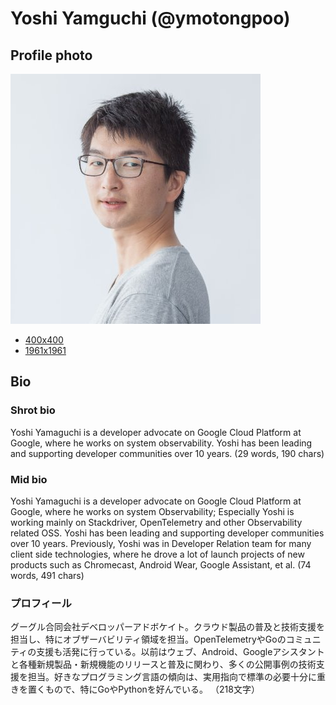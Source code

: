 # Yoshi Yamguchi (@ymotongpoo)

## Profile photo

![Profile photo](https://github.com/ymotongpoo/ymotongpoo/blob/master/yoshfiumi_400x400.jpg)

* [400x400](https://github.com/ymotongpoo/ymotongpoo/blob/master/yoshfiumi_400x400.jpg)
* [1961x1961](https://github.com/ymotongpoo/ymotongpoo/blob/master/yoshifumi_1961x1961.jpg)

## Bio

### Shrot bio

Yoshi Yamaguchi is a developer advocate on Google Cloud Platform at Google, where he works on system observability. Yoshi has been leading and supporting developer communities over 10 years.
(29 words, 190 chars)

### Mid bio

Yoshi Yamaguchi is a developer advocate on Google Cloud Platform at Google, where he works on system Observability; Especially Yoshi is working mainly on Stackdriver, OpenTelemetry and other Observability related OSS. Yoshi has been leading and supporting developer communities over 10 years. Previously, Yoshi was in Developer Relation team for many client side technologies, where he drove a lot of launch projects of new products such as Chromecast, Android Wear, Google Assistant, et al. 
(74 words, 491 chars)

### プロフィール

グーグル合同会社デベロッパーアドボケイト。クラウド製品の普及と技術支援を担当し、特にオブザーバビリティ領域を担当。OpenTelemetryやGoのコミュニティの支援も活発に行っている。以前はウェブ、Android、Googleアシスタントと各種新規製品・新規機能のリリースと普及に関わり、多くの公開事例の技術支援を担当。好きなプログラミング言語の傾向は、実用指向で標準の必要十分に重きを置くもので、特にGoやPythonを好んでいる。
（218文字）
